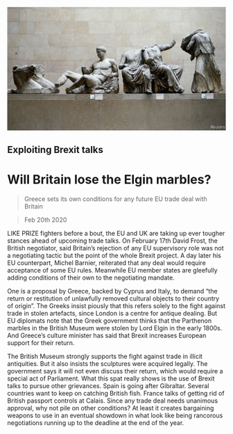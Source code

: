 ![](./images/20200222_BRP003_0.jpg)

## Exploiting Brexit talks

# Will Britain lose the Elgin marbles?

> Greece sets its own conditions for any future EU trade deal with Britain

> Feb 20th 2020

LIKE PRIZE fighters before a bout, the EU and UK are taking up ever tougher stances ahead of upcoming trade talks. On February 17th David Frost, the British negotiator, said Britain’s rejection of any EU supervisory role was not a negotiating tactic but the point of the whole Brexit project. A day later his EU counterpart, Michel Barnier, reiterated that any deal would require acceptance of some EU rules. Meanwhile EU member states are gleefully adding conditions of their own to the negotiating mandate.

One is a proposal by Greece, backed by Cyprus and Italy, to demand “the return or restitution of unlawfully removed cultural objects to their country of origin”. The Greeks insist piously that this refers solely to the fight against trade in stolen artefacts, since London is a centre for antique dealing. But EU diplomats note that the Greek government thinks that the Parthenon marbles in the British Museum were stolen by Lord Elgin in the early 1800s. And Greece’s culture minister has said that Brexit increases European support for their return.

The British Museum strongly supports the fight against trade in illicit antiquities. But it also insists the sculptures were acquired legally. The government says it will not even discuss their return, which would require a special act of Parliament. What this spat really shows is the use of Brexit talks to pursue other grievances. Spain is going after Gibraltar. Several countries want to keep on catching British fish. France talks of getting rid of British passport controls at Calais. Since any trade deal needs unanimous approval, why not pile on other conditions? At least it creates bargaining weapons to use in an eventual showdown in what look like being rancorous negotiations running up to the deadline at the end of the year.
